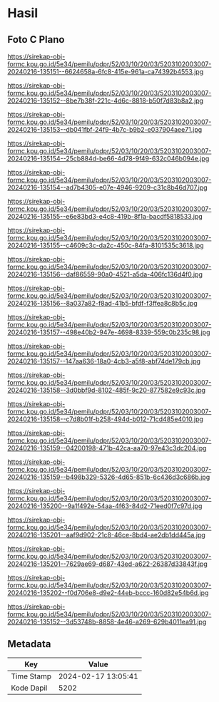 # Hasil

## Foto C Plano

https://sirekap-obj-formc.kpu.go.id/5e34/pemilu/pdpr/52/03/10/20/03/5203102003007-20240216-135151--6624658a-6fc8-415e-961a-ca74392b4553.jpg

https://sirekap-obj-formc.kpu.go.id/5e34/pemilu/pdpr/52/03/10/20/03/5203102003007-20240216-135152--8be7b38f-221c-4d6c-8818-b50f7d83b8a2.jpg

https://sirekap-obj-formc.kpu.go.id/5e34/pemilu/pdpr/52/03/10/20/03/5203102003007-20240216-135153--db041fbf-24f9-4b7c-b9b2-e037904aee71.jpg

https://sirekap-obj-formc.kpu.go.id/5e34/pemilu/pdpr/52/03/10/20/03/5203102003007-20240216-135154--25cb884d-be66-4d78-9f49-632c046b094e.jpg

https://sirekap-obj-formc.kpu.go.id/5e34/pemilu/pdpr/52/03/10/20/03/5203102003007-20240216-135154--ad7b4305-e07e-4946-9209-c31c8b46d707.jpg

https://sirekap-obj-formc.kpu.go.id/5e34/pemilu/pdpr/52/03/10/20/03/5203102003007-20240216-135155--e6e83bd3-e4c8-419b-8f1a-bacdf5818533.jpg

https://sirekap-obj-formc.kpu.go.id/5e34/pemilu/pdpr/52/03/10/20/03/5203102003007-20240216-135155--c4609c3c-da2c-450c-84fa-8101535c3618.jpg

https://sirekap-obj-formc.kpu.go.id/5e34/pemilu/pdpr/52/03/10/20/03/5203102003007-20240216-135156--daf86559-90a0-4521-a5da-406fc136d4f0.jpg

https://sirekap-obj-formc.kpu.go.id/5e34/pemilu/pdpr/52/03/10/20/03/5203102003007-20240216-135156--8a037a82-f8ad-41b5-bfdf-f3ffea8c8b5c.jpg

https://sirekap-obj-formc.kpu.go.id/5e34/pemilu/pdpr/52/03/10/20/03/5203102003007-20240216-135157--498e40b2-947e-4698-8339-559c0b235c98.jpg

https://sirekap-obj-formc.kpu.go.id/5e34/pemilu/pdpr/52/03/10/20/03/5203102003007-20240216-135157--147aa636-18a0-4cb3-a5f8-abf74de179cb.jpg

https://sirekap-obj-formc.kpu.go.id/5e34/pemilu/pdpr/52/03/10/20/03/5203102003007-20240216-135158--3d0bbf9d-8102-485f-9c20-877582e9c93c.jpg

https://sirekap-obj-formc.kpu.go.id/5e34/pemilu/pdpr/52/03/10/20/03/5203102003007-20240216-135158--c7d8b01f-b258-494d-b012-71cd485e4010.jpg

https://sirekap-obj-formc.kpu.go.id/5e34/pemilu/pdpr/52/03/10/20/03/5203102003007-20240216-135159--04200198-471b-42ca-aa70-97e43c3dc204.jpg

https://sirekap-obj-formc.kpu.go.id/5e34/pemilu/pdpr/52/03/10/20/03/5203102003007-20240216-135159--b498b329-5326-4d65-851b-6c436d3c686b.jpg

https://sirekap-obj-formc.kpu.go.id/5e34/pemilu/pdpr/52/03/10/20/03/5203102003007-20240216-135200--9a1f492e-54aa-4f63-84d2-71eed0f7c97d.jpg

https://sirekap-obj-formc.kpu.go.id/5e34/pemilu/pdpr/52/03/10/20/03/5203102003007-20240216-135201--aaf9d902-21c8-46ce-8bd4-ae2db1dd445a.jpg

https://sirekap-obj-formc.kpu.go.id/5e34/pemilu/pdpr/52/03/10/20/03/5203102003007-20240216-135201--7629ae69-d687-43ed-a622-26387d33843f.jpg

https://sirekap-obj-formc.kpu.go.id/5e34/pemilu/pdpr/52/03/10/20/03/5203102003007-20240216-135202--f0d706e8-d9e2-44eb-bccc-160d82e54b6d.jpg

https://sirekap-obj-formc.kpu.go.id/5e34/pemilu/pdpr/52/03/10/20/03/5203102003007-20240216-135152--3d53748b-8858-4e46-a269-629b4011ea91.jpg


## Metadata

| Key        | Value               |
| ---------- | ------------------- |
| Time Stamp | 2024-02-17 13:05:41 |
| Kode Dapil | 5202                |



